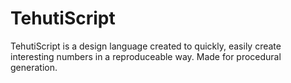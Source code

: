 # TehutiScript
TehutiScript is a design language created to quickly, easily create interesting numbers in a reproduceable way. Made for procedural generation.

